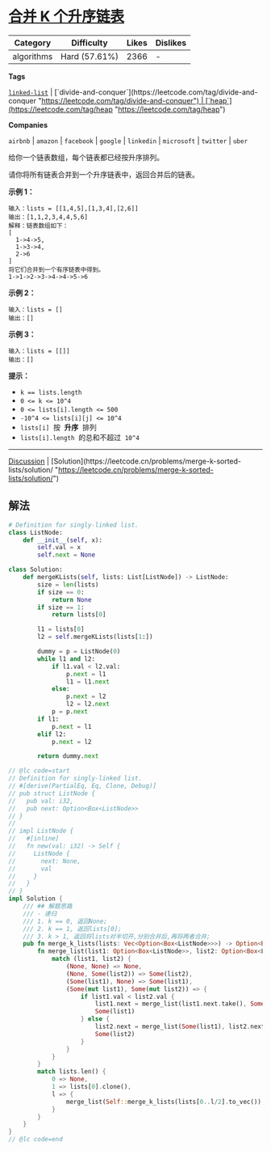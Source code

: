# [合并 K 个升序链表](https://leetcode.cn/problems/merge-k-sorted-lists/description/ "https://leetcode.cn/problems/merge-k-sorted-lists/description/")

| Category   | Difficulty    | Likes | Dislikes |
| ---------- | ------------- | ----- | -------- |
| algorithms | Hard (57.61%) | 2366  | -        |

**Tags**

[`linked-list`](https://leetcode.com/tag/linked-list "https://leetcode.com/tag/linked-list") | [`divide-and-conquer`](https://leetcode.com/tag/divide-and-conquer "https://leetcode.com/tag/divide-and-conquer") | [`heap`](https://leetcode.com/tag/heap "https://leetcode.com/tag/heap")

**Companies**

`airbnb` | `amazon` | `facebook` | `google` | `linkedin` | `microsoft` | `twitter` | `uber`

给你一个链表数组，每个链表都已经按升序排列。

请你将所有链表合并到一个升序链表中，返回合并后的链表。

**示例 1：**

```
输入：lists = [[1,4,5],[1,3,4],[2,6]]
输出：[1,1,2,3,4,4,5,6]
解释：链表数组如下：
[
  1->4->5,
  1->3->4,
  2->6
]
将它们合并到一个有序链表中得到。
1->1->2->3->4->4->5->6
```

**示例 2：**

```
输入：lists = []
输出：[]
```

**示例 3：**

```
输入：lists = [[]]
输出：[]
```

**提示：**

- `k == lists.length`
- `0 <= k <= 10^4`
- `0 <= lists[i].length <= 500`
- `-10^4 <= lists[i][j] <= 10^4`
- `lists[i]`  按  **升序**  排列
- `lists[i].length`  的总和不超过  `10^4`

---

[Discussion](https://leetcode.cn/problems/merge-k-sorted-lists/comments/ "https://leetcode.cn/problems/merge-k-sorted-lists/comments/") | [Solution](https://leetcode.cn/problems/merge-k-sorted-lists/solution/ "https://leetcode.cn/problems/merge-k-sorted-lists/solution/")

## 解法

```python
# Definition for singly-linked list.
class ListNode:
    def __init__(self, x):
        self.val = x
        self.next = None

class Solution:
    def mergeKLists(self, lists: List[ListNode]) -> ListNode:
        size = len(lists)
        if size == 0:
            return None
        if size == 1:
            return lists[0]

        l1 = lists[0]
        l2 = self.mergeKLists(lists[1:])

        dummy = p = ListNode(0)
        while l1 and l2:
            if l1.val < l2.val:
                p.next = l1
                l1 = l1.next
            else:
                p.next = l2
                l2 = l2.next
            p = p.next
        if l1:
            p.next = l1
        elif l2:
            p.next = l2

        return dummy.next
```

```rust
// @lc code=start
// Definition for singly-linked list.
// #[derive(PartialEq, Eq, Clone, Debug)]
// pub struct ListNode {
//   pub val: i32,
//   pub next: Option<Box<ListNode>>
// }
//
// impl ListNode {
//   #[inline]
//   fn new(val: i32) -> Self {
//     ListNode {
//       next: None,
//       val
//     }
//   }
// }
impl Solution {
    /// ## 解题思路
    /// - 递归
    /// 1. k == 0, 返回None;
    /// 2. k == 1, 返回lists[0];
    /// 3. k > 1, 返回将lists对半切开,分别合并后,再将两者合并;
    pub fn merge_k_lists(lists: Vec<Option<Box<ListNode>>>) -> Option<Box<ListNode>> {
        fn merge_list(list1: Option<Box<ListNode>>, list2: Option<Box<ListNode>>) -> Option<Box<ListNode>>{
            match (list1, list2) {
                (None, None) => None,
                (None, Some(list2)) => Some(list2),
                (Some(list1), None) => Some(list1),
                (Some(mut list1), Some(mut list2)) => {
                    if list1.val < list2.val {
                        list1.next = merge_list(list1.next.take(), Some(list2));
                        Some(list1)
                    } else {
                        list2.next = merge_list(Some(list1), list2.next.take());
                        Some(list2)
                    }
                }
            }
        }
        match lists.len() {
            0 => None,
            1 => lists[0].clone(),
            l => {
                merge_list(Self::merge_k_lists(lists[0..l/2].to_vec()), Self::merge_k_lists(lists[l/2..].to_vec()))
            }
        }
    }
}
// @lc code=end
```
